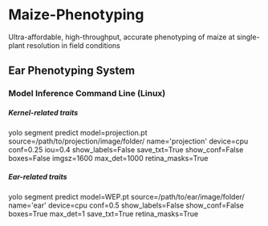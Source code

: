 # Maize-Phenotyping
Ultra-affordable, high-throughput, accurate phenotyping of maize at single-plant resolution in field conditions


## Ear Phenotyping System
### Model Inference Command Line (Linux)

##### Kernel-related traits
yolo segment predict model=projection.pt source=/path/to/projection/image/folder/ name='projection' device=cpu conf=0.25 iou=0.4 show_labels=False save_txt=True show_conf=False boxes=False imgsz=1600 max_det=1000 retina_masks=True

##### Ear-related traits
yolo segment predict model=WEP.pt source=/path/to/ear/image/folder/ name='ear' device=cpu conf=0.5 show_labels=False show_conf=False boxes=True max_det=1 save_txt=True retina_masks=True
